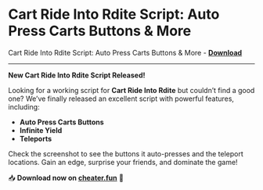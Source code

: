 <h1>Cart Ride Into Rdite Script: Auto Press Carts Buttons &amp; More</h1>

Cart Ride Into Rdite Script: Auto Press Carts Buttons &amp; More - **[Download](https://www.dlgram.com/public/files/api.php?shortened=BeyPVF)**


<hr>


**New Cart Ride Into Rdite Script Released!**  

Looking for a working script for **Cart Ride Into Rdite** but couldn’t find a good one? We’ve finally released an excellent script with powerful features, including:  

- **Auto Press Carts Buttons**  
- **Infinite Yield**  
- **Teleports**  

Check the screenshot to see the buttons it auto-presses and the teleport locations. Gain an edge, surprise your friends, and dominate the game!  

📥 **Download now on [cheater.fun](https://cheater.fun)** 🚀